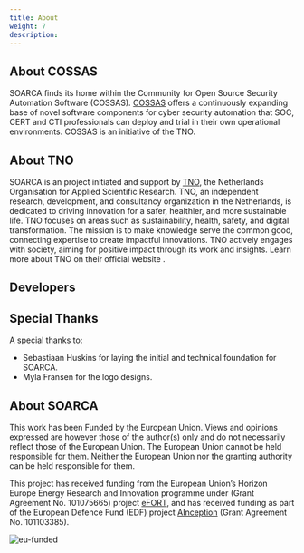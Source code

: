```yaml
---
title: About
weight: 7
description: 
---
```


## About COSSAS

SOARCA finds its home within the Community for Open Source Security Automation Software (COSSAS). [COSSAS](https://cossas-project.org/') offers a continuously expanding base of novel software components for cyber security automation that SOC, CERT and CTI professionals can deploy and trial in their own operational environments. COSSAS is an initiative of the TNO. 

## About TNO

SOARCA is an project initiated and support by [TNO](https://tno.nl), the Netherlands Organisation for Applied Scientific Research. TNO, an independent research, development, and consultancy organization in the Netherlands, is dedicated to driving innovation for a safer, healthier, and more sustainable life. TNO focuses on areas such as sustainability, health, safety, and digital transformation. The mission is to make knowledge serve the common good, connecting expertise to create impactful innovations. TNO actively engages with society, aiming for positive impact through its work and insights. Learn more about TNO on their official website .


## Developers 

## Special Thanks

A special thanks to:

- Sebastiaan Huskins for laying the initial and technical foundation for SOARCA. 
- Myla Fransen for the logo designs. 

## About SOARCA 

This work has been Funded by the European Union. Views and opinions expressed are however those of the author(s) only and do not necessarily reflect those of the European Union. The European Union cannot be held responsible for them. Neither the European Union nor the granting authority can be held responsible for them.

This project has received funding from the European Union’s Horizon Europe Energy Research and Innovation programme under (Grant Agreement No. 101075665) project [eFORT](https://efort-project.eu/), and has received funding as part of the European Defence Fund (EDF) project [AInception](https://www.ainception.eu/) (Grant Agreement No. 101103385). 

 ![eu-funded](/SOARCA/images/eu-funded-logo.png)
